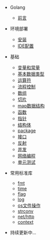 * Golang
  * [前言](README.md)

* 环境部署

  * [安装](setup.md)
  * [IDE配置](ide.md)

* 基础

  * [变量和常量](var.md)
  * [基本数据类型](type.md)
  * [运算符](operator.md)
  * [流程控制](control.md)
  * [数组](array.md)
  * [切片](slice.md)
  * [map数据结构](map.md)
  * [函数](func.md)
  * [指针](pointer.md)
  * [结构体](struct.md)
  * [package](package.md)
  * [接口](api.md)
  * [反射](reflect.md)
  * [并发](channel.md)
  * [网络编程](tcp.md)
  * [单元测试](test.md)

* 常用标准库

  * [fmt](fmt.md)
  * [time](time.md)
  * [flag](flag.md)
  * [log](log.md)
  * [os文件操作](os.md)
  * [strconv](strconv.md)
  * [net/http](net.md)
  * [context](context.md)

* 持续更新中...